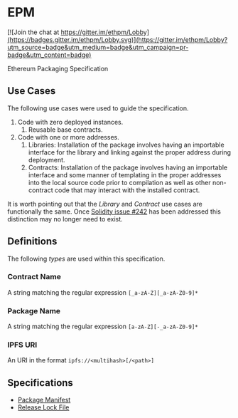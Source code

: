 # EPM

[![Join the chat at https://gitter.im/ethpm/Lobby](https://badges.gitter.im/ethpm/Lobby.svg)](https://gitter.im/ethpm/Lobby?utm_source=badge&utm_medium=badge&utm_campaign=pr-badge&utm_content=badge)

Ethereum Packaging Specification


## Use Cases

The following use cases were used to guide the specification.

1. Code with zero deployed instances.
    1. Reusable base contracts.
2. Code with one or more addresses.
    1. Libraries: Installation of the package involves having an importable interface for the library and linking against the proper address during deployment.
    2. Contracts: Installation of the package involves having an importable interface and some manner of templating in the proper addresses into the local source code prior to compilation as well as other non-contract code that may interact with the installed contract.


It is worth pointing out that the *Library* and *Contract* use cases are functionally the same.  Once [Solidity issue #242](https://github.com/ethereum/solidity/issues/242) has been addressed this distinction may no longer need to exist.

## Definitions

The following *types* are used within this specification.


### Contract Name

A string matching the regular expression `[_a-zA-Z][_a-zA-Z0-9]*`


### Package Name

A string matching the regular expression `[a-zA-Z][-_a-zA-Z0-9]*`


### IPFS URI

An URI in the format `ipfs://<multihash>[/<path>]`


## Specifications

* [Package Manifest](./package-manifest-spec.md)
* [Release Lock File](./release-lock-file-spec.md)
